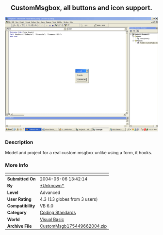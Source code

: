 ﻿<div align="center">

## CustomMsgbox, all buttons and icon support\.

<img src="PIC200466134761280.gif">
</div>

### Description

Model and project for a real custom msgbox unlike using a form, it hooks.
 
### More Info
 


<span>             |<span>
---                |---
**Submitted On**   |2004-06-06 13:42:14
**By**             |[\*Unknown\*](https://github.com/Planet-Source-Code/PSCIndex/blob/master/ByAuthor/unknown.md)
**Level**          |Advanced
**User Rating**    |4.3 (13 globes from 3 users)
**Compatibility**  |VB 6\.0
**Category**       |[Coding Standards](https://github.com/Planet-Source-Code/PSCIndex/blob/master/ByCategory/coding-standards__1-43.md)
**World**          |[Visual Basic](https://github.com/Planet-Source-Code/PSCIndex/blob/master/ByWorld/visual-basic.md)
**Archive File**   |[CustomMsgb175449662004\.zip](https://github.com/Planet-Source-Code/unknown-custommsgbox-all-buttons-and-icon-support__1-54215/archive/master.zip)








